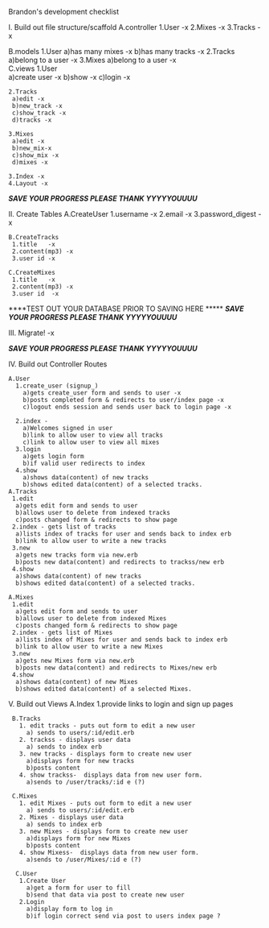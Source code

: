 Brandon's development checklist

I. Build out file structure/scaffold
   A.controller
    1.User -x
    2.Mixes -x
    3.Tracks -x
     
   B.models
    1.User 
      a)has many mixes -x
      b)has many tracks  -x
    2.Tracks 
      a)belong to a user  -x
    3.Mixes
      a)belong to a user    -x  
   C.views
    1.User  
     a)create user -x
     b)show -x
     c)login       -x
    
    2.Tracks 
     a)edit -x
     b)new_track -x
     c)show_track -x
     d)tracks -x

    3.Mixes 
     a)edit -x
     b)new_mix-x
     c)show_mix -x
     d)mixes -x

    3.Index -x
    4.Layout -x

*****SAVE YOUR PROGRESS PLEASE THANK YYYYYOUUUU*****

II. Create Tables
    A.CreateUser 
     1.username -x
     2.email    -x
     3.password_digest -x
     
    B.CreateTracks 
     1.title   -x
     2.content(mp3) -x
     3.user id -x

    C.CreateMixes
     1.title   -x
     2.content(mp3) -x
     3.user id  -x

****TEST OUT YOUR DATABASE PRIOR TO SAVING HERE *****
*****SAVE YOUR PROGRESS PLEASE THANK YYYYYOUUUU*****

III. Migrate! -x

*****SAVE YOUR PROGRESS PLEASE THANK YYYYYOUUUU*****

IV. Build out Controller Routes

    A.User
      1.create_user (signup_)
        a)gets create_user form and sends to user -x
        b)posts completed form & redirects to user/index page -x
        c)logout ends session and sends user back to login page -x
        
      2.index -  
        a)Welcomes signed in user 
        b)link to allow user to view all tracks
        c)link to allow user to view all mixes
      3.login
        a)gets login form  
        b)if valid user redirects to index
      4.show
        a)shows data(content) of new tracks
        b)shows edited data(content) of a selected tracks.
    A.Tracks
     1.edit 
      a)gets edit form and sends to user
      b)allows user to delete from indexed tracks
      c)posts changed form & redirects to show page
     2.index - gets list of tracks
      a)lists index of tracks for user and sends back to index erb
      b)link to allow user to write a new tracks
     3.new
      a)gets new tracks form via new.erb
      b)posts new data(content) and redirects to trackss/new erb
     4.show
      a)shows data(content) of new tracks
      b)shows edited data(content) of a selected tracks.

    A.Mixes
     1.edit 
      a)gets edit form and sends to user
      b)allows user to delete from indexed Mixes
      c)posts changed form & redirects to show page
     2.index - gets list of Mixes
      a)lists index of Mixes for user and sends back to index erb
      b)link to allow user to write a new Mixes
     3.new
      a)gets new Mixes form via new.erb
      b)posts new data(content) and redirects to Mixes/new erb
     4.show
      a)shows data(content) of new Mixes
      b)shows edited data(content) of a selected Mixes.

 V. Build out Views
     A.Index
       1.provide links to login and sign up pages
     
     B.Tracks
       1. edit tracks - puts out form to edit a new user  
         a) sends to users/:id/edit.erb  
       2. trackss - displays user data   
         a) sends to index erb          
       3. new tracks - displays form to create new user  
         a)displays form for new tracks  
         b)posts content  
       4. show trackss-  displays data from new user form.  
         a)sends to /user/tracks/:id e (?)

     C.Mixes
       1. edit Mixes - puts out form to edit a new user  
         a) sends to users/:id/edit.erb  
       2. Mixes - displays user data   
         a) sends to index erb          
       3. new Mixes - displays form to create new user  
         a)displays form for new Mixes  
         b)posts content  
       4. show Mixess-  displays data from new user form.  
         a)sends to /user/Mixes/:id e (?)  

      C.User
       1.Create User 
         a)get a form for user to fill  
         b)send that data via post to create new user
       2.Login
         a)display form to log in  
         b)if login correct send via post to users index page ?


